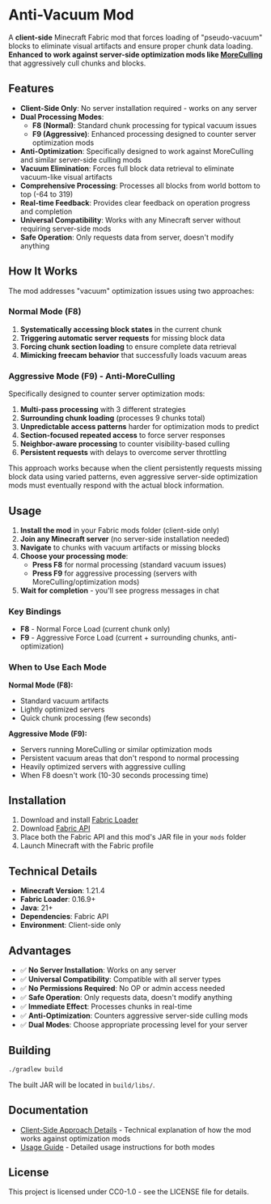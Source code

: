 # Anti-Vacuum Mod

A **client-side** Minecraft Fabric mod that forces loading of "pseudo-vacuum" blocks to eliminate visual artifacts and ensure proper chunk data loading. **Enhanced to work against server-side optimization mods like [MoreCulling](https://github.com/FxMorin/MoreCulling)** that aggressively cull chunks and blocks.

## Features

- **Client-Side Only**: No server installation required - works on any server
- **Dual Processing Modes**: 
  - **F8 (Normal)**: Standard chunk processing for typical vacuum issues
  - **F9 (Aggressive)**: Enhanced processing designed to counter server optimization mods
- **Anti-Optimization**: Specifically designed to work against MoreCulling and similar server-side culling mods
- **Vacuum Elimination**: Forces full block data retrieval to eliminate vacuum-like visual artifacts
- **Comprehensive Processing**: Processes all blocks from world bottom to top (-64 to 319)
- **Real-time Feedback**: Provides clear feedback on operation progress and completion
- **Universal Compatibility**: Works with any Minecraft server without requiring server-side mods
- **Safe Operation**: Only requests data from server, doesn't modify anything

## How It Works

The mod addresses "vacuum" optimization issues using two approaches:

### **Normal Mode (F8)**
1. **Systematically accessing block states** in the current chunk
2. **Triggering automatic server requests** for missing block data
3. **Forcing chunk section loading** to ensure complete data retrieval
4. **Mimicking freecam behavior** that successfully loads vacuum areas

### **Aggressive Mode (F9) - Anti-MoreCulling**
Specifically designed to counter server optimization mods:
1. **Multi-pass processing** with 3 different strategies
2. **Surrounding chunk loading** (processes 9 chunks total)
3. **Unpredictable access patterns** harder for optimization mods to predict
4. **Section-focused repeated access** to force server responses
5. **Neighbor-aware processing** to counter visibility-based culling
6. **Persistent requests** with delays to overcome server throttling

This approach works because when the client persistently requests missing block data using varied patterns, even aggressive server-side optimization mods must eventually respond with the actual block information.

## Usage

1. **Install the mod** in your Fabric mods folder (client-side only)
2. **Join any Minecraft server** (no server-side installation needed)
3. **Navigate** to chunks with vacuum artifacts or missing blocks
4. **Choose your processing mode**:
   - **Press F8** for normal processing (standard vacuum issues)
   - **Press F9** for aggressive processing (servers with MoreCulling/optimization mods)
5. **Wait for completion** - you'll see progress messages in chat

### Key Bindings
- **F8** - Normal Force Load (current chunk only)
- **F9** - Aggressive Force Load (current + surrounding chunks, anti-optimization)

### When to Use Each Mode

**Normal Mode (F8):**
- Standard vacuum artifacts
- Lightly optimized servers
- Quick chunk processing (few seconds)

**Aggressive Mode (F9):**
- Servers running MoreCulling or similar optimization mods
- Persistent vacuum areas that don't respond to normal processing
- Heavily optimized servers with aggressive culling
- When F8 doesn't work (10-30 seconds processing time)

## Installation

1. Download and install [Fabric Loader](https://fabricmc.net/use/)
2. Download [Fabric API](https://www.curseforge.com/minecraft/mc-mods/fabric-api)
3. Place both the Fabric API and this mod's JAR file in your `mods` folder
4. Launch Minecraft with the Fabric profile

## Technical Details

- **Minecraft Version**: 1.21.4
- **Fabric Loader**: 0.16.9+
- **Java**: 21+
- **Dependencies**: Fabric API
- **Environment**: Client-side only

## Advantages

- ✅ **No Server Installation**: Works on any server
- ✅ **Universal Compatibility**: Compatible with all server types
- ✅ **No Permissions Required**: No OP or admin access needed
- ✅ **Safe Operation**: Only requests data, doesn't modify anything
- ✅ **Immediate Effect**: Processes chunks in real-time
- ✅ **Anti-Optimization**: Counters aggressive server-side culling mods
- ✅ **Dual Modes**: Choose appropriate processing level for your server

## Building

```bash
./gradlew build
```

The built JAR will be located in `build/libs/`.

## Documentation

- [Client-Side Approach Details](CLIENT_SIDE_APPROACH.md) - Technical explanation of how the mod works against optimization mods
- [Usage Guide](USAGE.md) - Detailed usage instructions for both modes

## License

This project is licensed under CC0-1.0 - see the LICENSE file for details.
